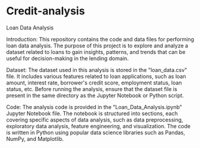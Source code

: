 # Credit-analysis

Loan Data Analysis

Introduction:
This repository contains the code and data files for performing loan data analysis. 
The purpose of this project is to explore and analyze a dataset related to loans to gain insights, patterns, and trends that can be useful for decision-making in the lending domain.

Dataset:
The dataset used in this analysis is stored in the "loan_data.csv" file. It includes various features related to loan applications, 
such as loan amount, interest rate, borrower's credit score, employment status, loan status, etc.
Before running the analysis, ensure that the dataset file is present in the same directory as the Jupyter Notebook or Python script.

Code:
The analysis code is provided in the "Loan_Data_Analysis.ipynb" Jupyter Notebook file. 
The notebook is structured into sections, each covering specific aspects of data analysis, such as data preprocessing, exploratory data analysis, feature engineering, and visualization. 
The code is written in Python using popular data science libraries such as Pandas, NumPy, and Matplotlib.


